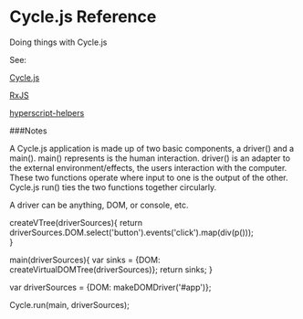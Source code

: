 # Cycle.js Reference

Doing things with Cycle.js

See:

[Cycle.js](http://cycle.js.org/)

[RxJS](https://github.com/Reactive-Extensions/RxJS)

[hyperscript-helpers](https://github.com/ohanhi/hyperscript-helpers)


###Notes

A Cycle.js application is made up of two basic components, a driver() and a main().
main() represents is the human interaction. driver() is an adapter to the external environment/effects, the users interaction with the computer. These two functions operate where input to one is the output of the other.  Cycle.js run() ties the two functions together circularly.

A driver can be anything, DOM, or console, etc.

createVTree(driverSources){
	return driverSources.DOM.select('button').events('click').map(div(p()));	
}

main(driverSources){
	var sinks = {DOM: createVirtualDOMTree(driverSources)};
	return sinks;
}

var driverSources = {DOM: makeDOMDriver('#app')};

Cycle.run(main, driverSources);

